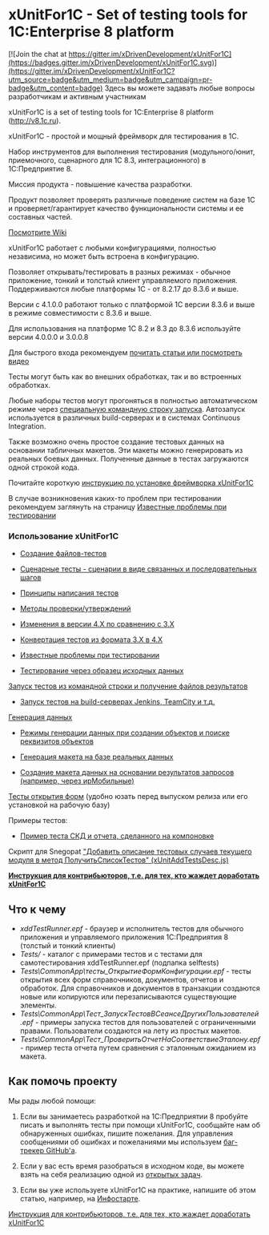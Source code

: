 # xUnitFor1C - Set of testing tools for 1C:Enterprise 8 platform

[![Join the chat at https://gitter.im/xDrivenDevelopment/xUnitFor1C](https://badges.gitter.im/xDrivenDevelopment/xUnitFor1C.svg)](https://gitter.im/xDrivenDevelopment/xUnitFor1C?utm_source=badge&utm_medium=badge&utm_campaign=pr-badge&utm_content=badge) Здесь вы можете задавать любые вопросы разработчикам и активным участникам

xUnitFor1C is a set of testing tools for 1C:Enterprise 8 platform (http://v8.1c.ru).

xUnitFor1C - простой и мощный фреймворк для тестирования в 1С.

Набор инструментов для выполнения тестирования (модульного/юнит, приемочного, сценарного для 1С 8.3, интеграционного) в 1С:Предприятие 8.

Миссия продукта - повышение качества разработки.

Продукт позволяет проверять различные поведение систем на базе 1С и проверяет/гарантирует качество функциональности системы и ее составных частей.

[Посмотрите Wiki](https://github.com/xDrivenDevelopment/xUnitFor1C/wiki)

xUnitFor1C работает с любыми конфигурациями, полностью независима, но может быть встроена в конфигурацию.

Позволяет открывать/тестировать в разных режимах - обычное приложение, тонкий и толстый клиент управляемого приложения. Поддерживаются любые платформы 1С - от 8.2.17 до 8.3.6 и выше.

Версии с 4.1.0.0 работают только с платформой 1С версии 8.3.6 и выше в режиме совместимости с 8.3.6 и выше.

Для использования на платформе 1С 8.2 и 8.3 до 8.3.6 используйте версии 4.0.0.0 и 3.0.0.8

Для быстрого входа рекомендуем [почитать статьи или посмотреть видео](https://github.com/xDrivenDevelopment/xUnitFor1C/wiki/%D0%A1%D1%82%D0%B0%D1%82%D1%8C%D0%B8-%D0%B8-%D0%B2%D0%B8%D0%B4%D0%B5%D0%BE-%D0%BF%D0%BE-%D1%82%D0%B5%D1%81%D1%82%D0%B8%D1%80%D0%BE%D0%B2%D0%B0%D0%BD%D0%B8%D1%8E-%D0%B2-1%D0%A1)

Тесты могут быть как во внешних обработках, так и во встроенных обработках.

Любые наборы тестов могут прогоняться в полностью автоматическом режиме через [специальную командную строку запуска](https://github.com/xDrivenDevelopment/xUnitFor1C/wiki/%D0%97%D0%B0%D0%BF%D1%83%D1%81%D0%BA-%D1%82%D0%B5%D1%81%D1%82%D0%BE%D0%B2-%D0%B8%D0%B7-%D0%BA%D0%BE%D0%BC%D0%B0%D0%BD%D0%B4%D0%BD%D0%BE%D0%B9-%D1%81%D1%82%D1%80%D0%BE%D0%BA%D0%B8-%D0%B8-%D0%BF%D0%BE%D0%BB%D1%83%D1%87%D0%B5%D0%BD%D0%B8%D0%B5-%D1%84%D0%B0%D0%B9%D0%BB%D0%BE%D0%B2-%D1%80%D0%B5%D0%B7%D1%83%D0%BB%D1%8C%D1%82%D0%B0%D1%82%D0%BE%D0%B2). Автозапуск используется в различных build-серверах и в системах Continuous Integration.

Также возможно очень простое создание тестовых данных на основании табличных макетов. Эти макеты можно генерировать из реальных боевых данных. Полученные данные в тестах загружаются одной строкой кода.

Почитайте короткую [инструкцию по установке фреймворка xUnitFor1C](https://github.com/xDrivenDevelopment/xUnitFor1C/wiki/%D0%98%D0%BD%D1%81%D1%82%D1%80%D1%83%D0%BA%D1%86%D0%B8%D1%8F-%D0%BF%D0%BE-%D1%83%D1%81%D1%82%D0%B0%D0%BD%D0%BE%D0%B2%D0%BA%D0%B5-%D1%84%D1%80%D0%B5%D0%B9%D0%BC%D0%B2%D0%BE%D1%80%D0%BA%D0%B0-xUnitFor1C)

В случае возникновения каких-то проблем при тестировании рекомендуем заглянуть на страницу [Известные проблемы при тестировании](https://github.com/xDrivenDevelopment/xUnitFor1C/wiki/%D0%98%D0%B7%D0%B2%D0%B5%D1%81%D1%82%D0%BD%D1%8B%D0%B5-%D0%BF%D1%80%D0%BE%D0%B1%D0%BB%D0%B5%D0%BC%D1%8B-%D0%BF%D1%80%D0%B8-%D1%82%D0%B5%D1%81%D1%82%D0%B8%D1%80%D0%BE%D0%B2%D0%B0%D0%BD%D0%B8%D0%B8)

### Использование xUnitFor1C

* [Создание файлов-тестов](https://github.com/xDrivenDevelopment/xUnitFor1C/wiki/%D0%A1%D0%BE%D0%B7%D0%B4%D0%B0%D0%BD%D0%B8%D0%B5-%D1%84%D0%B0%D0%B9%D0%BB%D0%BE%D0%B2-%D1%82%D0%B5%D1%81%D1%82%D0%BE%D0%B2)

* [Сценарные тесты - сценарии в виде связанных и последовательных шагов](https://github.com/xDrivenDevelopment/xUnitFor1C/wiki/%D0%A1%D1%86%D0%B5%D0%BD%D0%B0%D1%80%D0%BD%D1%8B%D0%B5-%D1%82%D0%B5%D1%81%D1%82%D1%8B---%D1%81%D1%86%D0%B5%D0%BD%D0%B0%D1%80%D0%B8%D0%B8-%D0%B2-%D0%B2%D0%B8%D0%B4%D0%B5-%D1%81%D0%B2%D1%8F%D0%B7%D0%B0%D0%BD%D0%BD%D1%8B%D1%85-%D0%B8-%D0%BF%D0%BE%D1%81%D0%BB%D0%B5%D0%B4%D0%BE%D0%B2%D0%B0%D1%82%D0%B5%D0%BB%D1%8C%D0%BD%D1%8B%D1%85-%D1%88%D0%B0%D0%B3%D0%BE%D0%B2)

* [Принципы написания тестов](https://github.com/xDrivenDevelopment/xUnitFor1C/wiki/%D0%9F%D1%80%D0%B8%D0%BD%D1%86%D0%B8%D0%BF%D1%8B-%D0%BD%D0%B0%D0%BF%D0%B8%D1%81%D0%B0%D0%BD%D0%B8%D1%8F-%D1%82%D0%B5%D1%81%D1%82%D0%BE%D0%B2)

* [Методы проверки/утверждений](https://github.com/xDrivenDevelopment/xUnitFor1C/wiki/%D0%9C%D0%B5%D1%82%D0%BE%D0%B4%D1%8B-%D0%BF%D1%80%D0%BE%D0%B2%D0%B5%D1%80%D0%BA%D0%B8---%D1%83%D1%82%D0%B2%D0%B5%D1%80%D0%B6%D0%B4%D0%B5%D0%BD%D0%B8%D1%8F)

* [Изменения в версии 4.Х по сравнению с 3.Х](https://github.com/xDrivenDevelopment/xUnitFor1C/wiki/%D0%98%D0%B7%D0%BC%D0%B5%D0%BD%D0%B5%D0%BD%D0%B8%D1%8F-%D0%B2-%D0%B2%D0%B5%D1%80%D1%81%D0%B8%D0%B8-4.%D0%A5-%D0%BF%D0%BE-%D1%81%D1%80%D0%B0%D0%B2%D0%BD%D0%B5%D0%BD%D0%B8%D1%8E-%D1%81-3.%D0%A5)

* [Конвертация тестов из формата 3.Х в 4.Х](https://github.com/xDrivenDevelopment/xUnitFor1C/wiki/%D0%98%D0%B7%D0%BC%D0%B5%D0%BD%D0%B5%D0%BD%D0%B8%D1%8F-%D0%B2-%D0%B2%D0%B5%D1%80%D1%81%D0%B8%D0%B8-4.%D0%A5-%D0%BF%D0%BE-%D1%81%D1%80%D0%B0%D0%B2%D0%BD%D0%B5%D0%BD%D0%B8%D1%8E-%D1%81-3.%D0%A5#%D0%9A%D0%BE%D0%BD%D0%B2%D0%B5%D1%80%D1%82%D0%B0%D1%86%D0%B8%D1%8F-%D1%82%D0%B5%D1%81%D1%82%D0%BE%D0%B2-%D0%B2-%D0%BD%D0%BE%D0%B2%D1%8B%D0%B9-%D1%84%D0%BE%D1%80%D0%BC%D0%B0%D1%82)

* [Известные проблемы при тестировании](https://github.com/xDrivenDevelopment/xUnitFor1C/wiki/%D0%98%D0%B7%D0%B2%D0%B5%D1%81%D1%82%D0%BD%D1%8B%D0%B5-%D0%BF%D1%80%D0%BE%D0%B1%D0%BB%D0%B5%D0%BC%D1%8B-%D0%BF%D1%80%D0%B8-%D1%82%D0%B5%D1%81%D1%82%D0%B8%D1%80%D0%BE%D0%B2%D0%B0%D0%BD%D0%B8%D0%B8)

* [Тестирование через образец исходных данных](https://github.com/xDrivenDevelopment/xUnitFor1C/wiki/%D0%A2%D0%B5%D1%81%D1%82%D0%B8%D1%80%D0%BE%D0%B2%D0%B0%D0%BD%D0%B8%D0%B5-%D1%87%D0%B5%D1%80%D0%B5%D0%B7-%D0%BE%D0%B1%D1%80%D0%B0%D0%B7%D0%B5%D1%86-%D0%B8%D1%81%D1%85%D0%BE%D0%B4%D0%BD%D1%8B%D1%85-%D0%B4%D0%B0%D0%BD%D0%BD%D1%8B%D1%85)

[Запуск тестов из командной строки и получение файлов результатов](https://github.com/xDrivenDevelopment/xUnitFor1C/wiki/%D0%97%D0%B0%D0%BF%D1%83%D1%81%D0%BA-%D1%82%D0%B5%D1%81%D1%82%D0%BE%D0%B2-%D0%B8%D0%B7-%D0%BA%D0%BE%D0%BC%D0%B0%D0%BD%D0%B4%D0%BD%D0%BE%D0%B9-%D1%81%D1%82%D1%80%D0%BE%D0%BA%D0%B8-%D0%B8-%D0%BF%D0%BE%D0%BB%D1%83%D1%87%D0%B5%D0%BD%D0%B8%D0%B5-%D1%84%D0%B0%D0%B9%D0%BB%D0%BE%D0%B2-%D1%80%D0%B5%D0%B7%D1%83%D0%BB%D1%8C%D1%82%D0%B0%D1%82%D0%BE%D0%B2)

* [Запуск тестов на build-серверах Jenkins, TeamCity и т.д.](https://github.com/xDrivenDevelopment/xUnitFor1C/wiki/%D0%97%D0%B0%D0%BF%D1%83%D1%81%D0%BA-%D1%82%D0%B5%D1%81%D1%82%D0%BE%D0%B2-%D0%BD%D0%B0-build-%D1%81%D0%B5%D1%80%D0%B2%D0%B5%D1%80%D0%B0%D1%85-Jenkins,-TeamCity-%D0%B8-%D1%82.%D0%B4.)

[Генерация данных](https://github.com/xDrivenDevelopment/xUnitFor1C/wiki/%D0%93%D0%B5%D0%BD%D0%B5%D1%80%D0%B0%D1%86%D0%B8%D1%8F-%D0%B4%D0%B0%D0%BD%D0%BD%D1%8B%D1%85)

* [Режимы генерации данных при создании объектов и поиске реквизитов объектов](https://github.com/xDrivenDevelopment/xUnitFor1C/wiki/%D0%A0%D0%B5%D0%B6%D0%B8%D0%BC%D1%8B-%D0%B3%D0%B5%D0%BD%D0%B5%D1%80%D0%B0%D1%86%D0%B8%D0%B8-%D0%B4%D0%B0%D0%BD%D0%BD%D1%8B%D1%85-%D0%BF%D1%80%D0%B8-%D1%81%D0%BE%D0%B7%D0%B4%D0%B0%D0%BD%D0%B8%D0%B8-%D0%BE%D0%B1%D1%8A%D0%B5%D0%BA%D1%82%D0%BE%D0%B2-%D0%B8-%D0%BF%D0%BE%D0%B8%D1%81%D0%BA%D0%B5-%D1%80%D0%B5%D0%BA%D0%B2%D0%B8%D0%B7%D0%B8%D1%82%D0%BE%D0%B2-%D0%BE%D0%B1%D1%8A%D0%B5%D0%BA%D1%82%D0%BE%D0%B2)

* [Генерация макета на базе реальных данных](https://github.com/xDrivenDevelopment/xUnitFor1C/wiki/%D0%93%D0%B5%D0%BD%D0%B5%D1%80%D0%B0%D1%86%D0%B8%D1%8F-%D0%BC%D0%B0%D0%BA%D0%B5%D1%82%D0%B0-%D0%BD%D0%B0-%D0%B1%D0%B0%D0%B7%D0%B5-%D1%80%D0%B5%D0%B0%D0%BB%D1%8C%D0%BD%D1%8B%D1%85-%D0%B4%D0%B0%D0%BD%D0%BD%D1%8B%D1%85)

* [Создание макета данных на основании результатов запросов (например, через ирМобильные)](https://github.com/xDrivenDevelopment/xUnitFor1C/wiki/%D0%A1%D0%BE%D0%B7%D0%B4%D0%B0%D0%BD%D0%B8%D0%B5-%D0%BC%D0%B0%D0%BA%D0%B5%D1%82%D0%B0-%D0%B4%D0%B0%D0%BD%D0%BD%D1%8B%D1%85-%D0%BD%D0%B0-%D0%BE%D1%81%D0%BD%D0%BE%D0%B2%D0%B0%D0%BD%D0%B8%D0%B8-%D1%80%D0%B5%D0%B7%D1%83%D0%BB%D1%8C%D1%82%D0%B0%D1%82%D0%BE%D0%B2-%D0%B7%D0%B0%D0%BF%D1%80%D0%BE%D1%81%D0%BE%D0%B2-%28%D0%BD%D0%B0%D0%BF%D1%80%D0%B8%D0%BC%D0%B5%D1%80%2C-%D1%87%D0%B5%D1%80%D0%B5%D0%B7-%D0%B8%D1%80%D0%9C%D0%BE%D0%B1%D0%B8%D0%BB%D1%8C%D0%BD%D1%8B%D0%B5%29)

[Тесты открытия форм](https://github.com/xDrivenDevelopment/xUnitFor1C/wiki/%D0%A2%D0%B5%D1%81%D1%82%D1%8B-%D0%BE%D1%82%D0%BA%D1%80%D1%8B%D1%82%D0%B8%D1%8F-%D1%84%D0%BE%D1%80%D0%BC) (удобно юзать перед выпуском релиза или его установкой на рабочую базу)

Примеры тестов:

* [Пример теста СКД и отчета, сделанного на компоновке](https://github.com/xDrivenDevelopment/xUnitFor1C/wiki/%D0%9F%D1%80%D0%B8%D0%BC%D0%B5%D1%80-%D1%82%D0%B5%D1%81%D1%82%D0%B0-%D0%A1%D0%9A%D0%94-%D0%B8-%D0%BE%D1%82%D1%87%D0%B5%D1%82%D0%B0%2C-%D1%81%D0%B4%D0%B5%D0%BB%D0%B0%D0%BD%D0%BD%D0%BE%D0%B3%D0%BE-%D0%BD%D0%B0-%D0%BA%D0%BE%D0%BC%D0%BF%D0%BE%D0%BD%D0%BE%D0%B2%D0%BA%D0%B5)

Скрипт для Snegopat ["Добавить описание тестовых случаев текущего модуля в метод ПолучитьСписокТестов" (xUnitAddTestsDesc.js)](https://github.com/xDrivenDevelopment/xUnitFor1C/wiki/%D0%A1%D0%BA%D1%80%D0%B8%D0%BF%D1%82-%D0%B4%D0%BB%D1%8F-Snegopat---%D0%94%D0%BE%D0%B1%D0%B0%D0%B2%D0%B8%D1%82%D1%8C-%D0%BE%D0%BF%D0%B8%D1%81%D0%B0%D0%BD%D0%B8%D0%B5-%D1%82%D0%B5%D1%81%D1%82%D0%BE%D0%B2%D1%8B%D1%85-%D1%81%D0%BB%D1%83%D1%87%D0%B0%D0%B5%D0%B2-%D1%82%D0%B5%D0%BA%D1%83%D1%89%D0%B5%D0%B3%D0%BE-%D0%BC%D0%BE%D0%B4%D1%83%D0%BB%D1%8F-%D0%B2-%D0%BC%D0%B5%D1%82%D0%BE%D0%B4-%D0%9F%D0%BE%D0%BB%D1%83%D1%87%D0%B8%D1%82%D1%8C%D0%A1%D0%BF%D0%B8%D1%81%D0%BE%D0%BA%D0%A2%D0%B5%D1%81%D1%82%D0%BE%D0%B2----xUnitAddTestsDesc.js)

**[Инструкция для контрибьюторов, т.е. для тех, кто жаждет доработать xUnitFor1C](https://github.com/xDrivenDevelopment/xUnitFor1C/wiki/%D0%98%D0%BD%D1%81%D1%82%D1%80%D1%83%D0%BA%D1%86%D0%B8%D1%8F-%D0%B4%D0%BB%D1%8F-%D0%BA%D0%BE%D0%BD%D1%82%D1%80%D0%B8%D0%B1%D1%8C%D1%8E%D1%82%D0%BE%D1%80%D0%BE%D0%B2,-%D1%82.%D0%B5.-%D0%B4%D0%BB%D1%8F-%D1%82%D0%B5%D1%85,-%D0%BA%D1%82%D0%BE-%D0%B6%D0%B0%D0%B6%D0%B4%D0%B5%D1%82-%D0%B4%D0%BE%D1%80%D0%B0%D0%B1%D0%BE%D1%82%D0%B0%D1%82%D1%8C-xUnitFor1C)**

## Что к чему

* *xddTestRunner.epf* - браузер и исполнитель тестов для обычного приложения и управляемого приложения 1С:Предприятия 8 (толстый и тонкий клиенты)
* *Tests/* - каталог с примерами тестов и с тестами для самотестирования xddTestRunner.epf (подпапка selftests)
* *Tests\CommonApp\тесты_ОткрытиеФормКонфигурации.epf* - тесты открытия всех форм справочников, документов, отчетов и обработок. Для справочников и документов в транзакции создаются новые или копируются или перезаписываются существующие элементы.
* *Tests\CommonApp\Тест_ЗапускТестовВСеансеДругихПользователей.epf* - примеры запуска тестов для пользователей с ограниченными правами. Пользователи создаются на лету из простых макетов.
* *Tests\CommonApp\Тест_ПроверитьОтчетНаСоответствиеЭталону.epf* - пример теста отчета путем сравнения с эталонным ожиданием из макета.

## Как помочь проекту

Мы рады любой помощи:

1. Если вы занимаетесь разработкой на 1С:Предприятии 8 пробуйте писать и выполнять тесты при помощи xUnitFor1C, сообщайте нам об обнаруженных ошибках, пишите пожелания. Для управления сообщениями об ошибках и пожеланиями мы используем [баг-трекер GitHub'а](https://github.com/xDrivenDevelopment/xUnitFor1C/issues?sort=created&state=open).

2. Если у вас есть время разобраться в исходном коде, вы можете взять на себя реализацию одной из  [открытых задач](https://github.com/xDrivenDevelopment/xUnitFor1C/issues?sort=created&state=open).

3. Если вы уже используете xUnitFor1C на практике, напишите об этом статью, например, на [Инфостарте](http://infostart.ru).

[Инструкция для контрибьюторов, т.е. для тех, кто жаждет доработать xUnitFor1C](https://github.com/xDrivenDevelopment/xUnitFor1C/wiki/%D0%98%D0%BD%D1%81%D1%82%D1%80%D1%83%D0%BA%D1%86%D0%B8%D1%8F-%D0%B4%D0%BB%D1%8F-%D0%BA%D0%BE%D0%BD%D1%82%D1%80%D0%B8%D0%B1%D1%8C%D1%8E%D1%82%D0%BE%D1%80%D0%BE%D0%B2,-%D1%82.%D0%B5.-%D0%B4%D0%BB%D1%8F-%D1%82%D0%B5%D1%85,-%D0%BA%D1%82%D0%BE-%D0%B6%D0%B0%D0%B6%D0%B4%D0%B5%D1%82-%D0%B4%D0%BE%D1%80%D0%B0%D0%B1%D0%BE%D1%82%D0%B0%D1%82%D1%8C-xUnitFor1C)
